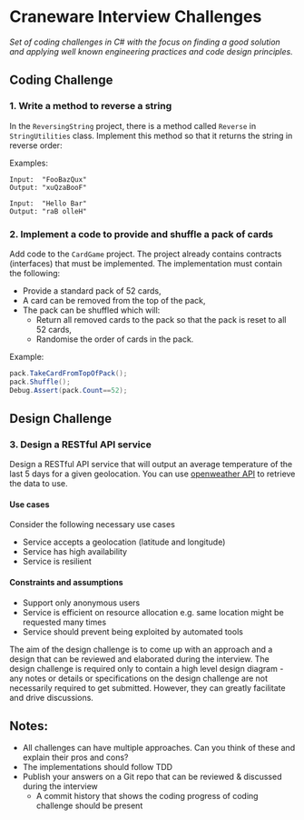# Craneware Interview Challenges

_Set of coding challenges in C# with the focus on finding a good solution and applying well known engineering practices and code design principles._


## Coding Challenge

### 1. Write a method to reverse a string

In the `ReversingString` project, there is a method called `Reverse` in `StringUtilities` class. Implement this method so that it returns the string in reverse order:

Examples:
```
Input:  "FooBazQux"
Output: "xuQzaBooF"
```

```
Input:  "Hello Bar"
Output: "raB olleH"
```


### 2. Implement a code to provide and shuffle a pack of cards

Add code to the `CardGame` project. The project already contains contracts (interfaces) that must be implemented. The implementation must contain the following:

- Provide a standard pack of 52 cards,
- A card can be removed from the top of the pack,
- The pack can be shuffled which will:
  - Return all removed cards to the pack so that the pack is reset to all 52 cards,
  - Randomise the order of cards in the pack.

Example:
```csharp
pack.TakeCardFromTopOfPack();
pack.Shuffle();
Debug.Assert(pack.Count==52);
```


## Design Challenge

### 3. Design a RESTful API service

Design a RESTful API service that will output an average temperature of the last 5 days for a given geolocation. You can use [openweather API](https://openweathermap.org/api/one-call-api#history) to retrieve the data to use.

#### Use cases

Consider the following necessary use cases
- Service accepts a geolocation (latitude and longitude)
- Service has high availability
- Service is resilient

#### Constraints and assumptions

- Support only anonymous users
- Service is efficient on resource allocation e.g. same location might be requested many times
- Service should prevent being exploited by automated tools


The aim of the design challenge is to come up with an approach and a design that can be reviewed and elaborated during the interview. The design challenge is required only to contain a high level design diagram - any notes or details or specifications on the design challenge are not necessarily required to get submitted. However, they can greatly facilitate and drive discussions. 


## Notes:

- All challenges can have multiple approaches. Can you think of these and explain their pros and cons?
- The implementations should follow TDD
- Publish your answers on a Git repo that can be reviewed & discussed during the interview
  - A commit history that shows the coding progress of coding challenge should be present